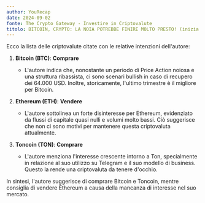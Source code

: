 ```yaml
---
author: YouRecap
date: 2024-09-02
fonte: The Crypto Gateway - Investire in Criptovalute
titolo: BITCOIN, CRYPTO: LA NOIA POTREBBE FINIRE MOLTO PRESTO! (inizia a tenerti forte...)
---
```


Ecco la lista delle criptovalute citate con le relative intenzioni dell'autore:

1. **Bitcoin (BTC)**: **Comprare**
   - L'autore indica che, nonostante un periodo di Price Action noiosa e una struttura ribassista, ci sono scenari bullish in caso di recupero dei 64.000 USD. Inoltre, storicamente, l'ultimo trimestre è il migliore per Bitcoin.

2. **Ethereum (ETH)**: **Vendere**
   - L'autore sottolinea un forte disinteresse per Ethereum, evidenziato da flussi di capitale quasi nulli e volumi molto bassi. Ciò suggerisce che non ci sono motivi per mantenere questa criptovaluta attualmente.

3. **Toncoin (TON)**: **Comprare**
   - L'autore menziona l'interesse crescente intorno a Ton, specialmente in relazione al suo utilizzo su Telegram e il suo modello di business. Questo la rende una criptovaluta da tenere d'occhio.

In sintesi, l'autore suggerisce di comprare Bitcoin e Toncoin, mentre consiglia di vendere Ethereum a causa della mancanza di interesse nel suo mercato.
